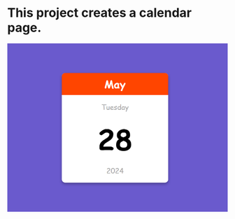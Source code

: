 # This project creates a calendar page.

![MiniCalendar](https://github.com/Sarah269/verbose-doodle/blob/main/MiniCalPage/MiniCalPage.png)
